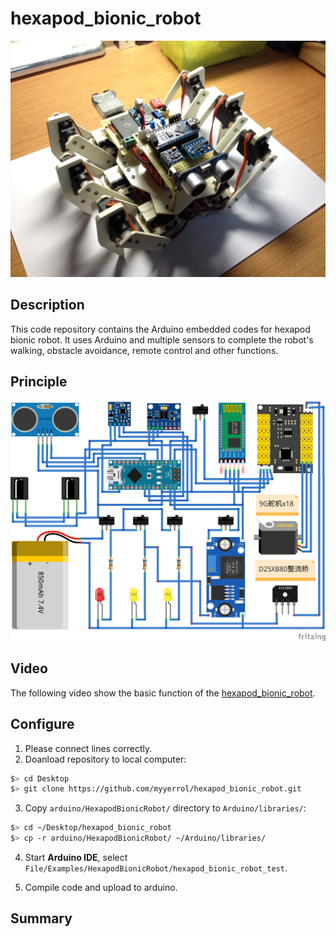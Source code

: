 # hexapod_bionic_robot

![hexapod_bionic_robot](.images/hexapod_bionic_robot_1.jpg)

## Description

This code repository contains the Arduino embedded codes for hexapod bionic robot. It uses Arduino and multiple sensors to complete the robot's walking, obstacle avoidance, remote control and other functions.

## Principle

![hexapod_bionic_robot_fritzing](.images/hexapod_bionic_robot_fritzing.png)

## Video

The following video show the basic function of the [hexapod_bionic_robot](https://v.youku.com/v_show/id_XMzY1MTU4OTczNg==.html?spm=a2hzp.8244740.0.0).

## Configure

1. Please connect lines correctly.
2. Doanload repository to local computer:

  ```sh
  $> cd Desktop
  $> git clone https://github.com/myyerrol/hexapod_bionic_robot.git
  ```

3. Copy `arduino/HexapodBionicRobot/` directory to `Arduino/libraries/`:

  ```sh
  $> cd ~/Desktop/hexapod_bionic_robot
  $> cp -r arduino/HexapodBionicRobot/ ~/Arduino/libraries/
  ```

4. Start **Arduino IDE**, select `File/Examples/HexapodBionicRobot/hexapod_bionic_robot_test`.

5. Compile code and upload to arduino.

## Summary
